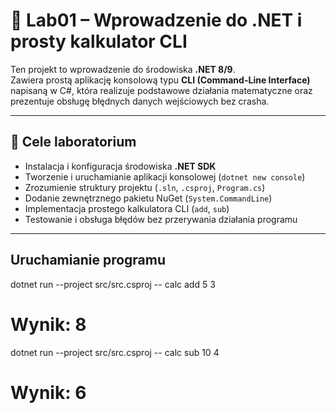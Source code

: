 # 🧮 Lab01 – Wprowadzenie do .NET i prosty kalkulator CLI

Ten projekt to wprowadzenie do środowiska **.NET 8/9**.  
Zawiera prostą aplikację konsolową typu **CLI (Command-Line Interface)** napisaną w C#, która realizuje podstawowe działania matematyczne oraz prezentuje obsługę błędnych danych wejściowych bez crasha.

---

## 🎯 Cele laboratorium

- Instalacja i konfiguracja środowiska **.NET SDK**
- Tworzenie i uruchamianie aplikacji konsolowej (`dotnet new console`)
- Zrozumienie struktury projektu (`.sln`, `.csproj`, `Program.cs`)
- Dodanie zewnętrznego pakietu NuGet (`System.CommandLine`)
- Implementacja prostego kalkulatora CLI (`add`, `sub`)
- Testowanie i obsługa błędów bez przerywania działania programu

---

## Uruchamianie programu

dotnet run --project src/src.csproj -- calc add 5 3

# Wynik: 8

dotnet run --project src/src.csproj -- calc sub 10 4

# Wynik: 6
